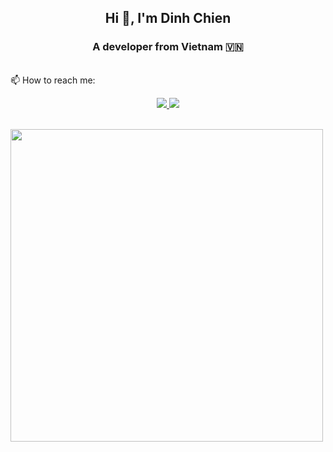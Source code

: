 <h2 align="center">Hi 👋, I'm Dinh Chien</h2>
<p align="center">
  <h3 align="center">A developer from Vietnam 🇻🇳 </h3>
</p>

<br />
 📫 How to reach me:

<p align="center">
  <a href="https://github.com/dchienn" alt="Github">
    <img src="https://img.icons8.com/fluent/48/000000/github.png"/>
  </a> 
  <a href="mailto:chienle05122003@gmail.com" alt="Email">
    <img src="https://img.icons8.com/fluent/48/000000/mailing.png"/>
  </a>
</p>
<!--- ------------------------------------------------------------------------------------------------------------------------------------------------------ --> 
<br />
<img src="https://user-images.githubusercontent.com/74038190/212749695-a6817c5a-a794-462b-afca-1b5ce7dd5e63.gif" width="500">
<br><br>
